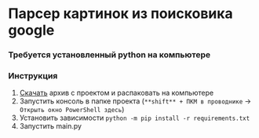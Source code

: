 # **Парсер картинок из поисковика google**

### Требуется установленный python на компьютере

### Инструкция
1. [Скачать](https://github.com/hahah-eto-ya-maga/google_pics_parser/archive/refs/heads/main.zip) архив с проектом и распаковать на компьютере
2. Запустить консоль в папке проекта (```**shift** + ПКМ в проводнике``` -> ```Открыть окно PowerShell здесь```)
3. Установить зависимости ```python -m pip install -r requirements.txt```
4. Запустить main.py
